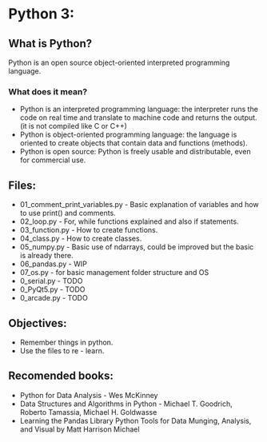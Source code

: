 # Python 3:

## What is Python?
Python is an open source object-oriented interpreted programming language.
### What does it mean?
- Python is an interpreted programming language: the interpreter runs the code on real time and translate to machine code and returns the output. (it is not compiled like C or C++)
- Python is object-oriented programming language: the language is oriented to create objects that contain data and functions (methods).
- Python is open source: Python is freely usable and distributable, even for commercial use.

## Files:
- 01_comment_print_variables.py - Basic explanation of variables and how to use print() and comments.
- 02_loop.py - For, while functions explained and also if statements.
- 03_function.py - How to create functions.
- 04_class.py - How to create classes.
- 05_numpy.py - Basic use of ndarrays, could be improved but the basic is already there.
- 06_pandas.py - WIP
- 07_os.py - for basic management folder structure and OS
- 0_serial.py - TODO
- 0_PyQt5.py - TODO
- 0_arcade.py - TODO

## Objectives:
- Remember things in python.
- Use the files to re - learn.

## Recomended books:
- Python for Data Analysis - Wes McKinney
- Data Structures and Algorithms in Python - Michael T. Goodrich, Roberto Tamassia, Michael H. Goldwasse
- Learning the Pandas Library Python Tools for Data Munging, Analysis, and Visual by Matt Harrison Michael 
